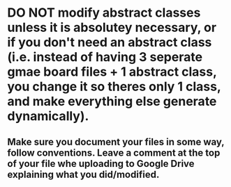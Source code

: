 # DO NOT modify abstract classes unless it is absolutey necessary, or if you don't need an abstract class (i.e. instead of having 3 seperate gmae board files + 1 abstract class, you change it so theres only 1 class, and make everything else generate dynamically).

## Make sure you document your files in some way, follow conventions. Leave a comment at the top of your file whe uploading to Google Drive explaining what you did/modified.

